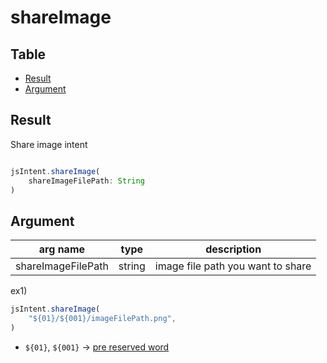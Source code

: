 # shareImage

Table
-----------------

* [Result](#overview)
* [Argument](#argument)


## Result

Share image intent


```js.js

jsIntent.shareImage(
	shareImageFilePath: String
)


```

## Argument

| arg name | type | description |
| -------- | -------- | -------- |
| shareImageFilePath | string | image file path you want to share |


ex1)

```js.js
jsIntent.shareImage(
	"${01}/${001}/imageFilePath.png",
)

```
- `${01}`, `${001}` -> [pre reserved word](https://github.com/puutaro/CommandClick/blob/master/md/developer/js_pre_reserved_word.md)
